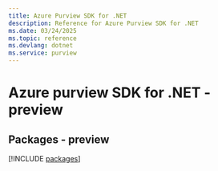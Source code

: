 ```yaml
---
title: Azure Purview SDK for .NET
description: Reference for Azure Purview SDK for .NET
ms.date: 03/24/2025
ms.topic: reference
ms.devlang: dotnet
ms.service: purview
---
```

# Azure purview SDK for .NET - preview
## Packages - preview
[!INCLUDE [packages](purview-index.md)]